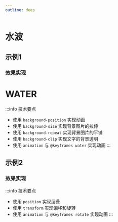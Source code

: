 ```yaml
---
outline: deep
---
```


# 水波


## 示例1

### 效果实现

<div :id="$style.container1">
    <h1 :id="$style.water1">
        WATER
    </h1>
</div>

<style module lang="sass">

#container1
  width: 100%;
  height: 200px;
  background-color: #333333;
  display: flex;
  flex-wrap: wrap;
  justify-content: center;
  align-items: center;

#water1
  font-size: 6rem;
  line-height: 1;
  height: 50%;
  vertical-align: top;
  color: rgba(255, 255, 255, .3);
  background: url(./static/img/water.png);
  background-repeat: repeat-x;
  background-size: cover;
  -webkit-background-clip: text;
  animation: water 8s linear infinite;

@keyframes water
  0%
    background-position: left 0 top 40px;
  40%
    background-position: left 300px top -40px;
  60%
    background-position: left 600px top -60px;
  100%
    background-position: left 800px top 40px

</style>

:::info 技术要点
- 使用 `background-position` 实现动画
- 使用 `background-size` 实现背景图片的拉伸
- 使用 `background-repeat` 实现背景图片的平铺
- 使用 `background-clip` 实现文字的背景透明
- 使用 `animation` 与 `@keyframes water` 实现动画
:::

## 示例2

### 效果实现

<Water2 />

<script setup>
import Water2 from './components/water2.vue'
</script>

:::info 技术要点
- 使用 `position` 实现层叠
- 使用 `transform` 实现偏移和旋转
- 使用 `animation` 与 `@keyframes rotate` 实现动画
:::
